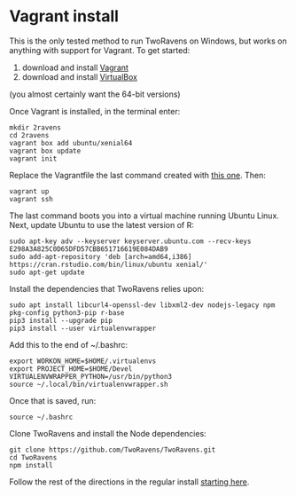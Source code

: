 # Vagrant install

This is the only tested method to run TwoRavens on Windows, but works on anything with support for Vagrant. To get started:

1) download and install [Vagrant](https://www.vagrantup.com/downloads.html)
2) download and install [VirtualBox](https://www.virtualbox.org/wiki/Downloads)

(you almost certainly want the 64-bit versions)

Once Vagrant is installed, in the terminal enter:

    mkdir 2ravens 
    cd 2ravens 
    vagrant box add ubuntu/xenial64
    vagrant box update
    vagrant init
    
Replace the Vagrantfile the last command created with [this one](https://github.com/TwoRavens/TwoRavens/blob/master/Vagrantfile). Then:

    vagrant up
    vagrant ssh
    
The last command boots you into a virtual machine running Ubuntu Linux. Next, update Ubuntu to use the latest version of R:

    sudo apt-key adv --keyserver keyserver.ubuntu.com --recv-keys E298A3A825C0D65DFD57CBB651716619E084DAB9
    sudo add-apt-repository 'deb [arch=amd64,i386] https://cran.rstudio.com/bin/linux/ubuntu xenial/'
    sudo apt-get update
    
Install the dependencies that TwoRavens relies upon:

    sudo apt install libcurl4-openssl-dev libxml2-dev nodejs-legacy npm pkg-config python3-pip r-base
    pip3 install --upgrade pip
    pip3 install --user virtualenvwrapper

Add this to the end of ~/.bashrc:

    export WORKON_HOME=$HOME/.virtualenvs
    export PROJECT_HOME=$HOME/Devel
    VIRTUALENVWRAPPER_PYTHON=/usr/bin/python3
    source ~/.local/bin/virtualenvwrapper.sh
   
Once that is saved, run:

    source ~/.bashrc
    
Clone TwoRavens and install the Node dependencies:

    git clone https://github.com/TwoRavens/TwoRavens.git
    cd TwoRavens
    npm install
    
Follow the rest of the directions in the regular install [starting here](https://github.com/TwoRavens/TwoRavens/blob/master/docs/local_install.md#make-a-virtualenv-and-install-requirements).
